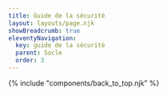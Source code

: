 ```yaml
---
title: Guide de la sécurité
layout: layouts/page.njk
showBreadcrumb: true
eleventyNavigation:
  key: guide de la sécurité
  parent: Socle
  order: 3
---
```




{% include "components/back_to_top.njk" %}